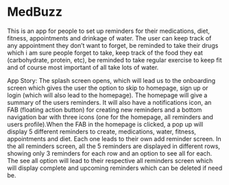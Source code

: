 # MedBuzz

This is an app for people to set up reminders for their medications, diet, fitness, appointments and drinkage of water. The user can keep track of any appointment they don’t want to forget, be reminded to take their drugs which i am sure people forget to take, keep track of the food they eat (carbohydrate, protein, etc), be reminded to take regular exercise to keep fit and of course most important of all take lots of water.

App Story:
The splash screen opens, which will lead us to the onboarding screen which gives the user the option to skip to homepage, sign up or login (which will also lead to the homepage). The homepage will give a summary of the users reminders. It will also have a notifications icon, an FAB (floating action button) for creating new reminders and a bottom navigation bar with three icons (one for the homepage, all reminders and users profile).When the FAB in the homepage is clicked, a pop up will display 5 different reminders to create, medications, water, fitness, appointments and diet. Each one leads to their own add reminder screen. In the all reminders screen, all the 5 reminders are displayed in different rows, showing only 3 reminders for each row and an option to see all for each. The see all option will lead to their respective all reminders screen  which will display complete and upcoming reminders which can be deleted if need be.


